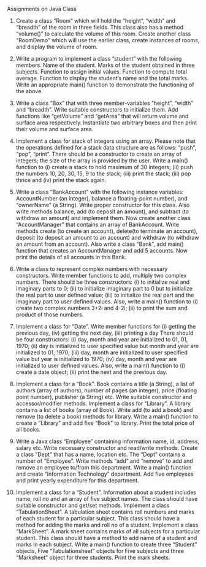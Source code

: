Assignments on Java Class

1) Create a class “Room” which will hold the “height”, “width” and “breadth” of the room in three fields. This class also has a method “volume()” to calculate the volume of this room. Create another class “RoomDemo” which will use the earlier class, create instances of rooms, and display the volume of room. 

2) Write a program to implement a class “student” with the following members.
Name of the student.
Marks of the student obtained in three subjects.
Function to assign initial values.
Function to compute total average.
Function to display the student’s name and the total marks.
Write an appropriate main() function to demonstrate the functioning of the above.

3) Write a class “Box” that with three member-variables “height”, “width” and “breadth”. Write suitable constructors to initialize them. Add functions like “getVolume” and “getArea” that will return volume and surface area respectively. Instantiate two arbitrary boxes and then print their volume and surface area.

4) Implement a class for stack of integers using an array. Please note that the operations defined for a stack data structure are as follows: “push”, “pop”, “print”. 
There should be a constructor to create an array of integers; the size of the array is provided by the user.
Write a main() function to (i) create a stack to hold maximum of 30 integers; (ii) push the numbers 10, 20, 30, 15, 9 to the stack; (iii) print the stack; (iii) pop thrice and (iv) print the stack again.

5) Write a class “BankAccount” with the following instance variables:
AccountNumber (an integer), balance a floating-point number), and “ownerName” (a String). Write proper constructor for this class. Also write methods balance, add (to deposit an amount), and subtract (to withdraw an amount) and implement them. Now create another class “AccountManager” that contains an array of BankAccount. Write methods create (to create an account), delete(to terminate an account), deposit (to deposit an amount to an account) and withdraw (to withdraw an amount from an account). Also write a class “Bank”, add main() function that creates an AccountManager and add 5 accounts. Now print the details of all accounts in this Bank.

6) Write a class to represent complex numbers with necessary constructors. Write member functions to add, multiply two complex numbers. 
There should be three constructors: (i) to initialize real and imaginary parts to 0; (ii) to initialize imaginary part to 0 but to initialize the real part to user defined value; (iii) to initialize the real part and the imaginary part to user defined values.
Also, write a main() function to (i) create two complex numbers 3+2i and 4-2i; (ii) to print the sum and product of those numbers.

7) Implement a class for “Date”. Write member functions for (i) getting the previous day, (iv) getting the next day, (iii) printing a day
There should be four constructors: (i) day, month and year are initialized to 01, 01, 1970; (ii) day is initialized to user specified value but month and year are initialized to 01, 1970; (iii) day, month are initialized to user specified value but year is initialized to 1970; (iv) day, month and year are initialized to user defined values.
Also, write a main() function to (i) create a date object; (ii) print the next and the previous day.
 
8) Implement a class for a “Book”. Book contains a title (a String), a list of authors (array of authors), number of pages (an integer), price (floating point number), publisher (a String) etc. Write suitable constructor and accessor/modifier methods.
Implement a class for “Library”. A library contains a list of books (array of Book). Write add (to add a book) and remove (to delete a book) methods for library. 
Write a main() function to create a “Library” and add five “Book” to library. Print the total price of all books.
 
9) Write a Java class “Employee” containing information name, id, address, salary etc. Write necessary constructor and read/write methods.
Create a class “Dept” that has a name, location etc. The “Dept” contains a number of “Employee”. Write methods “add” and “remove” to add and remove an employee to/from this department.
Write a main() function and create “Information Technology” department. Add five employees and print yearly expenditure for this department.

10) Implement a class for a “Student”. Information about a student includes name, roll no and an array of five subject names. The class should have suitable constructor and get/set methods.
Implement a class “TabulationSheet”. A tabulation sheet contains roll numbers and marks of each student for a particular subject. This class should have a method for adding the marks and roll no of a student.
Implement a class “MarkSheet”. A mark sheet contains marks of all subjects for a particular student. This class should have a method to add name of a student and marks in each subject.
Write a main() function to create three “Student” objects, Five “Tabulationsheet” objects for Five subjects and three “Marksheet” object for three students. Print the mark sheets.

